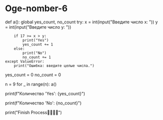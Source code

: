 # Oge-nomber-6

def a():
    global yes_count, no_count
    try:
        x = int(input("Введите число x: "))
        y = int(input("Введите число y: "))

        if 17 >= x > y:
            print("Yes")
            yes_count += 1
        else:
            print("No")
            no_count += 1
    except ValueError:
        print("Ошибка: введите целые числа.")

yes_count = 0
no_count = 0

n = 9
for _ in range(n):
    a()

print(f"Количество 'Yes': {yes_count}")

print(f"Количество 'No': {no_count}")

print("Finish Process💩💀🙈🙉")

